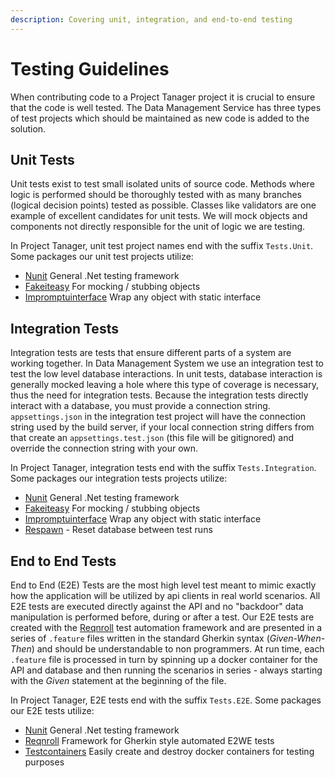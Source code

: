 ```yaml
---
description: Covering unit, integration, and end-to-end testing
---
```


# Testing Guidelines

When contributing code to a Project Tanager project it is crucial to ensure that
the code is well tested. The Data Management Service has three types of test
projects which should be maintained as new code is added to the solution.

## Unit Tests

Unit tests exist to test small isolated units of source code. Methods where
logic is performed should be thoroughly tested with as many branches (logical
decision points) tested as possible. Classes like validators are one example of
excellent candidates for unit tests. We will mock objects and components not
directly responsible for the unit of logic we are testing.

In Project Tanager, unit test project names end with the suffix `Tests.Unit`.
Some packages our unit test projects utilize:

- [Nunit](https://nunit.org/) General .Net testing framework
- [Fakeiteasy](https://fakeiteasy.github.io/) For mocking / stubbing objects
- [Impromptuinterface](https://github.com/ekonbenefits/impromptu-interface) Wrap
  any object with static interface

## Integration Tests

Integration tests are tests that ensure different parts of a system are working
together. In Data Management System we use an integration test to test the low
level database interactions. In unit tests, database interaction is generally
mocked leaving a hole where this type of coverage is necessary, thus the need
for integration tests. Because the integration tests directly interact with a
database, you must provide a connection string. `appsettings.json` in the
integration test project will have the connection string used by the build
server, if your local connection string differs from that create an
`appsettings.test.json` (this file will be gitignored) and override the
connection string with your own.

In Project Tanager, integration tests end with the suffix `Tests.Integration`.
Some packages our integration tests projects utilize:

- [Nunit](https://nunit.org/) General .Net testing framework
- [Fakeiteasy](https://fakeiteasy.github.io/) For mocking / stubbing objects
- [Impromptuinterface](https://github.com/ekonbenefits/impromptu-interface)
  Wrap any object with static interface
- [Respawn](https://github.com/jbogard/Respawn) - Reset database between test
  runs

## End to End Tests

End to End (E2E) Tests are the most high level test meant to mimic exactly how
the application will be utilized by api clients in real world scenarios. All E2E
tests are executed directly against the API and no "backdoor" data manipulation
is performed before, during or after a test. Our E2E tests are created with the
[Reqnroll](https://reqnroll.net/) test automation framework and are presented
in a series of `.feature` files written in the standard Gherkin syntax
(_Given-When-Then_) and should be understandable to non programmers. At run
time, each `.feature` file is processed in turn by spinning up a docker
container for the API and database and then running the scenarios in series -
always starting with the _Given_ statement at the beginning of the file.

In Project Tanager, E2E tests end with the suffix `Tests.E2E`. Some packages our
E2E tests utilize:

- [Nunit](https://nunit.org/) General .Net testing framework
- [Reqnroll](https://reqnroll.net/) Framework for Gherkin style automated E2WE
  tests
- [Testcontainers](https://dotnet.testcontainers.org/) Easily create and
  destroy docker containers for testing purposes
